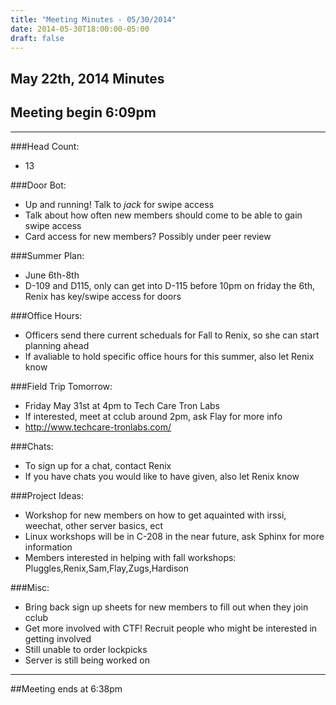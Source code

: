 ```yaml
---
title: "Meeting Minutes - 05/30/2014"
date: 2014-05-30T18:00:00-05:00
draft: false
---
```


## May 22th, 2014 Minutes
 
## Meeting begin 6:09pm
 
  - - -
 
###Head Count:
 * 13
 
###Door Bot:
 * Up and running! Talk to _jack_ for swipe access
 * Talk about how often new members should come to be able to gain swipe access
 * Card access for new members? Possibly under peer review
 
###Summer Plan:
 * June 6th-8th
 * D-109 and D115, only can get into D-115 before 10pm on friday the 6th, Renix has key/swipe access for doors
 
###Office Hours:
 * Officers send there current scheduals for Fall to Renix, so she can start planning ahead
 * If avaliable to hold specific office hours for this summer, also let Renix know

###Field Trip Tomorrow:
 * Friday May 31st at 4pm to Tech Care Tron Labs
 * If interested, meet at cclub around 2pm, ask Flay for more info
 * http://www.techcare-tronlabs.com/
 
###Chats:
 * To sign up for a chat, contact Renix
 * If you have chats you would like to have given, also let Renix know
 
###Project Ideas:
 * Workshop for new members on how to get aquainted with irssi, weechat, other server basics, ect
 * Linux workshops will be in C-208 in the near future, ask Sphinx for more information
 * Members interested in helping with fall workshops: Pluggles,Renix,Sam,Flay,Zugs,Hardison

###Misc:
 * Bring back sign up sheets for new members to fill out when they join cclub
 * Get more involved with CTF! Recruit people who might be interested in getting involved
 * Still unable to order lockpicks
 * Server is still being worked on
 
 - - - 
 
##Meeting ends at 6:38pm
